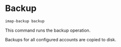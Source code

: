 # Backup

```sh
imap-backup backup
```

This command runs the backup operation.

Backups for all configured accounts are copied to disk.

